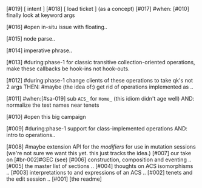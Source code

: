 [#019]       [ intent ]
[#018]       [ load ticket ]  (as a concept)
[#017]       #when: [#010] finally look at keyword args

[#016] #open in-situ issue with floating..

[#015]       node parse..

[#014]       imperative phrase..

[#013]   #during:phase-1
             for classic transitive collection-oriented operations, make
             these callbacks be hook-ins not hook-outs.

[#012]   #during:phase-1
             change clients of these operations to take qk's not 2 args THEN:
         #maybe (the idea of:) get rid of operations implemented as ..

[#011]   #when:[#sa-019] sub `ACS_` for `Home_` (this idiom didn't age well)
             AND: normalize the test names near tenets

[#010] #open this big campaign

[#009]   #during:phase-1 support for class-implemented operations
             AND: intro to operations..

[#008]   #maybe extension API for the *modifiers* for use in mutation sessions
             (we're not sure we want this yet. this just tracks the idea.)
[#007]       our take on [#br-002]#GEC (see)
[#006]       construction, composition and eventing ..
[#005]       the master list of sections ..
[#004]       thoughts on ACS isomorphisms ..
[#003]       interpretations to and expressions of an ACS ..
[#002]       tenets and the edit session ..
[#001]       [the readme]
